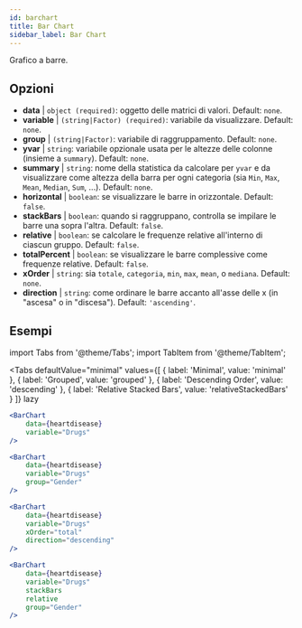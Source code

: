 ```yaml
---
id: barchart
title: Bar Chart
sidebar_label: Bar Chart
---
```


Grafico a barre.

## Opzioni

* __data__ | `object (required)`: oggetto delle matrici di valori. Default: `none`.
* __variable__ | `(string|Factor) (required)`: variabile da visualizzare. Default: `none`.
* __group__ | `(string|Factor)`: variabile di raggruppamento. Default: `none`.
* __yvar__ | `string`: variabile opzionale usata per le altezze delle colonne (insieme a `summary`). Default: `none`.
* __summary__ | `string`: nome della statistica da calcolare per `yvar` e da visualizzare come altezza della barra per ogni categoria (sia `Min`, `Max`, `Mean`, `Median`, `Sum`, ...). Default: `none`.
* __horizontal__ | `boolean`: se visualizzare le barre in orizzontale. Default: `false`.
* __stackBars__ | `boolean`: quando si raggruppano, controlla se impilare le barre una sopra l'altra. Default: `false`.
* __relative__ | `boolean`: se calcolare le frequenze relative all'interno di ciascun gruppo. Default: `false`.
* __totalPercent__ | `boolean`: se visualizzare le barre complessive come frequenze relative. Default: `false`.
* __xOrder__ | `string`: sia `totale`, `categoria`, `min`, `max`, `mean`, o `mediana`. Default: `none`.
* __direction__ | `string`: come ordinare le barre accanto all'asse delle x (in "ascesa" o in "discesa"). Default: `'ascending'`.


## Esempi

import Tabs from '@theme/Tabs';
import TabItem from '@theme/TabItem';

<Tabs
    defaultValue="minimal"
    values={[
        { label: 'Minimal', value: 'minimal' },
        { label: 'Grouped', value: 'grouped' },
        { label: 'Descending Order', value: 'descending' },
        { label: 'Relative Stacked Bars', value: 'relativeStackedBars' }
    ]}
    lazy
>

<TabItem value="minimal">

```jsx live
<BarChart 
    data={heartdisease} 
    variable="Drugs"
/>
```
</TabItem>

<TabItem value="grouped">

```jsx live
<BarChart 
    data={heartdisease} 
    variable="Drugs"
    group="Gender"
/>
```

</TabItem>

<TabItem value="descending">

```jsx live
<BarChart 
    data={heartdisease} 
    variable="Drugs"
    xOrder="total"
    direction="descending"
/>
```
</TabItem>

<TabItem value="relativeStackedBars">

```jsx live
<BarChart 
    data={heartdisease} 
    variable="Drugs"
    stackBars
    relative
    group="Gender"
/>
```
</TabItem>

</Tabs>
